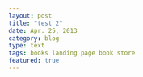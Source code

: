 ```yaml
---
layout: post
title: "test 2"
date: Apr. 25, 2013
category: blog
type: text
tags: books landing page book store
featured: true
---
```

